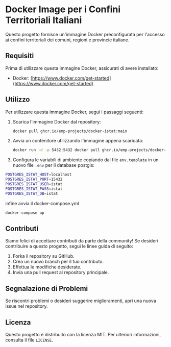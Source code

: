 # Docker Image per i Confini Territoriali Italiani

Questo progetto fornisce un'immagine Docker preconfigurata per l'accesso ai confini territoriali dei comuni, regioni e provincie italiane.

## Requisiti

Prima di utilizzare questa immagine Docker, assicurati di avere installato:

- Docker: [https://www.docker.com/get-started](https://www.docker.com/get-started)

## Utilizzo

Per utilizzare questa immagine Docker, segui i passaggi seguenti:

1. Scarica l'immagine Docker dal repository:

    ```bash
    docker pull ghcr.io/emp-projects/docker-istat:main
    ```

2. Avvia un contenitore utilizzando l'immagine appena scaricata:

    ```bash
    docker run -d -p 5432:5432 docker pull ghcr.io/emp-projects/docker-istat:main
    ```
3. Configura le variabili di ambiente copiando dal file `env.template` in un nuovo file `.env` per il database postgis:

```bash
POSTGRES_ISTAT_HOST=localhost
POSTGRES_ISTAT_PORT=15432
POSTGRES_ISTAT_USER=istat
POSTGRES_ISTAT_PASS=istat
POSTGRES_ISTAT_DB=istat
```

infine avvia il docker-compose.yml

```bash
docker-compose up
```

## Contributi

Siamo felici di accettare contributi da parte della community! Se desideri contribuire a questo progetto, segui le linee guida di seguito:

1. Forka il repository su GitHub.
2. Crea un nuovo branch per il tuo contributo.
3. Effettua le modifiche desiderate.
4. Invia una pull request al repository principale.

## Segnalazione di Problemi

Se riscontri problemi o desideri suggerire miglioramenti, apri una nuova issue nel repository.

## Licenza

Questo progetto è distribuito con la licenza MIT. Per ulteriori informazioni, consulta il file `LICENSE`.
